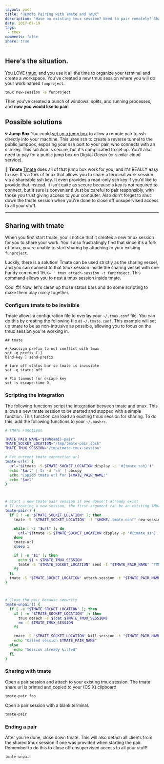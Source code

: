 ```yaml
---
layout: post
title: "Remote Pairing with Tmate and Tmux"
description: "Have an existing tmux session? Need to pair remotely? Share it with tmate!"
date: 2017-07-19
tags:
 - tmux
comments: false
share: true
---
```


## Here's the situation.

You LOVE [tmux][tmux], and you use it all the time to organize your terminal and create a workspace. You've created a new tmux session where you will do your work named `funproject`.

``` sh
tmux new-session -s funproject
```

Then you've created a bunch of windows, splits, and running processes, and **now you would like to pair**.

## Possible solutions

💔 **Jump Box**
You could [set up a jump box][remote-pairing-ssh] to allow a remote pair to ssh directly into your machine. This uses ssh to create a reverse tunnel to the public jumpbox, exposing your ssh port to your pair, who connects with an ssh key. This solution is secure, but it's complicated to set up. You'll also need to pay for a public jump box on Digital Ocean (or similar cloud service).

💚 **Tmate**
[Tmate][tmate] does all of that jump box work for you, and it's REALLY easy to use. It's a fork of tmux that allows you to share a terminal work session via a shareable ssh key. It even provides a read-only ssh key if you'd like to provide that instead. It isn't quite as secure because a key is not required to connect, but it sure is convenient! Just be careful to pair responsibly, with those you trust giving access to your computer. Also don't forget to shut down the tmate session when you're done to close off unsupervised access to all your stuff.


-------------

## Sharing with tmate

When you first start tmate, you'll notice that it creates a new tmux session for you to share your work. You'll also frustratingly find that since it's a fork of tmux, you're unable to start sharing by attaching to your existing `funproject`.

Luckily, there is a solution! Tmate can be used strictly as the sharing vessel, and you can connect to that tmux session inside the sharing vessel with one handy command `TMUX='' tmux attach-session -t funproject`. This command allows you to nest a tmux session inside tmate.

Cool 😎! Now, let's clean up those status bars and do some scripting to make them play nicely together.

### Configure tmate to be invisible

Tmate allows a configuration file to overlay your `~/.tmux.conf` file. You can do this by creating the following file at `~/.tmate.conf`. This example will set up tmate to be as non-intrusive as possible, allowing you to focus on the tmux session you're working in.

```
## tmate

# Reassign prefix to not conflict with tmux
set -g prefix C-]
bind-key ] send-prefix

# turn off status bar so tmate is invisible
set -g status off

# Fix timeout for escape key
set -s escape-time 0
```

### Scripting the Integration
The following functions script the integration between tmate and tmux. This allows a new tmate session to be started and stopped with a simple function. This function can load an existing tmux session for sharing. To do this, add the following functions to your `~/.bashrc`.

``` sh
# TMATE Functions

TMATE_PAIR_NAME="$(whoami)-pair"
TMATE_SOCKET_LOCATION="/tmp/tmate-pair.sock"
TMATE_TMUX_SESSION="/tmp/tmate-tmux-session"

# Get current tmate connection url
tmate-url() {
  url="$(tmate -S $TMATE_SOCKET_LOCATION display -p '#{tmate_ssh}')"
  echo "$url" | tr -d '\n' | pbcopy
  echo "Copied tmate url for $TMATE_PAIR_NAME:"
  echo "$url"
}



# Start a new tmate pair session if one doesn't already exist
# If creating a new session, the first argument can be an existing TMUX session to connect to automatically
tmate-pair() {
  if [ ! -e "$TMATE_SOCKET_LOCATION" ]; then
    tmate -S "$TMATE_SOCKET_LOCATION" -f "$HOME/.tmate.conf" new-session -d -s "$TMATE_PAIR_NAME"

    while [ -z "$url" ]; do
      url="$(tmate -S $TMATE_SOCKET_LOCATION display -p '#{tmate_ssh}')"
    done
    tmate-url
    sleep 1

    if [ -n "$1" ]; then
      echo $1 > $TMATE_TMUX_SESSION
      tmate -S "$TMATE_SOCKET_LOCATION" send -t "$TMATE_PAIR_NAME" "TMUX='' tmux attach-session -t $1" ENTER
    fi
  fi
  tmate -S "$TMATE_SOCKET_LOCATION" attach-session -t "$TMATE_PAIR_NAME"
}



# Close the pair because security
tmate-unpair() {
  if [ -e "$TMATE_SOCKET_LOCATION" ]; then
    if [ -e "$TMATE_SOCKET_LOCATION" ]; then
      tmux detach -s $(cat $TMATE_TMUX_SESSION)
      rm -f $TMATE_TMUX_SESSION
    fi

    tmate -S "$TMATE_SOCKET_LOCATION" kill-session -t "$TMATE_PAIR_NAME"
    echo "Killed session $TMATE_PAIR_NAME"
  else
    echo "Session already killed"
  fi
}
```

### Sharing with tmate

Open a pair session and attach to your existing tmux session. The tmate share url is printed and copied to your (OS X) clipboard.

``` sh
tmate-pair foo
```

Open a pair session with a blank terminal.

``` sh
tmate-pair
```

### Ending a pair

After you're done, close down tmate. This will also detach all clients from the shared tmux session if one was provided when starting the pair. Remember to do this to close off unsupervised access to all your stuff!

``` sh
tmate-unpair
```

[remote-pairing-ssh]: http://www.zeespencer.com/building-a-remote-pairing-setup/
[tmux]: https://github.com/tmux/tmux/wiki
[tmate]: https://tmate.io/

